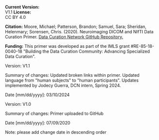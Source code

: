**Current Version:**  
V1.1
**License:**  
CC BY 4.0

**Citation:**
Moore, Michael; Patterson, Brandon; Samuel, Sara; Sheridan, Helenmary; Sorensen, Chris. (2020). Neuroimaging DICOM and NIfTI Data Curation Primer. [Data Curation Network GitHub Repository.](https://github.com/DataCurationNetwork/data-primers)

**Funding:**
This primer was developed as part of the IMLS grant #RE-85-18-0040-18 "Building the Data Curation Community: Advancing Specialized Data Curation".


Version: 
V1.1

Summary of changes: Updated broken links within primer. Updated language from "human subjects" to "human participants". Updates implemented by Jodecy Guerra, DCN intern, Spring 2024.

Date [mm/dd/yyyy]: 03/10/2024

Version:
V1.0

Summary of changes: Primer uploaded to GitHub

Date [mm/dd/yyyy]: 07/09/2020

Note: please add change date in descending order